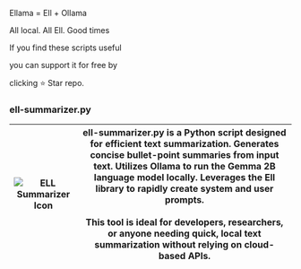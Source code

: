 Ellama = Ell + Ollama

All local. All Ell. Good times

If you find these scripts useful

you can support it for free by 

clicking ⭐ Star repo.

### ell-summarizer.py

| <img src="https://github.com/user-attachments/assets/706f7590-260e-42b1-9a5e-10e792b5e6ab" alt="ELL Summarizer Icon"> | **ell-summarizer.py** is a Python script designed for efficient text summarization. **Generates concise bullet-point summaries** from input text. Utilizes **Ollama** to run the **Gemma 2B language model locally**. Leverages the **Ell library** to rapidly create system and user prompts.<br><br>This tool is ideal for developers, researchers, or anyone needing quick, local text summarization without relying on cloud-based APIs. |
|---|---|
